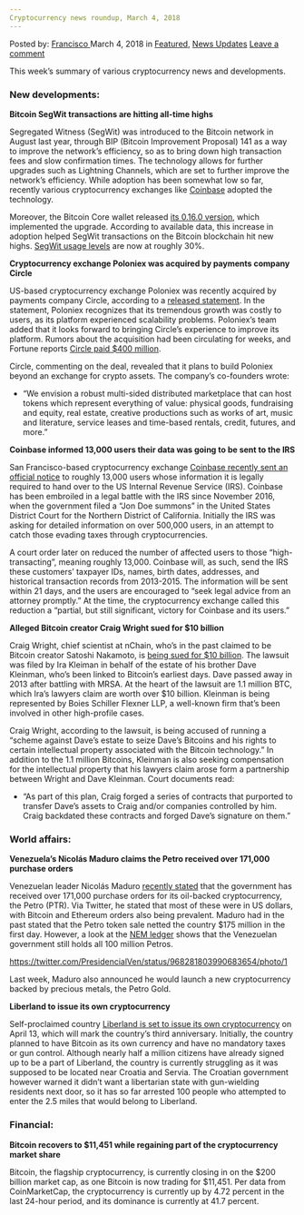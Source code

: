 ```yaml
---
Cryptocurrency news roundup, March 4, 2018
---
```

<article class="post-listing post-24947 post type-post status-publish format-standard has-post-thumbnail hentry 
category-news-updates tag-6330 tag-cryptocurrency tag-news tag-roundup">
<div class="post-inner">
<span>Posted by: <a href="https://www.deepdotweb.com/author/francisco/" title="">Francisco </a></span>
<span>March 4, 2018</span>
<span>in <a href="https://www.deepdotweb.com/category/deepdot-news/" rel="category tag">Featured</a>, <a href="https://www.deepdotweb.com/category/news-updates/" rel="category tag">News Updates</a></span>
<span><a href="https://www.deepdotweb.com/2018/03/04/cryptocurrency-news-roundup-march-4-2018/#respond">Leave a comment</a></span>


<p>This week’s summary of various cryptocurrency news and developments.</p>
<h3>New developments:</h3>
<p><strong>Bitcoin SegWit transactions are hitting all-time highs</strong></p>
<p>Segregated Witness (SegWit) was introduced to the Bitcoin network in August last year, through BIP (Bitcoin Improvement Proposal) 141 as a way to improve the network’s efficiency, so as to bring down high transaction fees and slow confirmation times. The technology allows for further upgrades such as Lightning Channels, which are set to further improve the network’s efficiency. While adoption has been somewhat low so far, recently various cryptocurrency exchanges like <a href="https://blog.coinbase.com/announcing-segwit-support-on-coinbase-4e51117857c7">Coinbase</a> adopted the technology.</p>
<p>Moreover, the Bitcoin Core wallet released <a href="https://github.com/bitcoin/bitcoin/blob/0.16/doc/release-notes.md">its 0.16.0 version</a>, which implemented the upgrade. According to available data, this increase in adoption helped SegWit transactions on the Bitcoin blockchain hit new highs. <a href="http://segwit.party/charts/">SegWit usage levels</a> are now at roughly 30%.</p>
<p><strong>Cryptocurrency exchange Poloniex was acquired by payments company Circle</strong></p>
<p>US-based cryptocurrency exchange Poloniex was recently acquired by payments company Circle, according to a <a href="https://blog.circle.com/2018/02/26/circle-acquires-poloniex/">released statement</a>. In the statement, Poloniex recognizes that its tremendous growth was costly to users, as its platform experienced scalability problems. Poloniex’s team added that it looks forward to bringing Circle’s experience to improve its platform. Rumors about the acquisition had been circulating for weeks, and Fortune reports <a href="https://twitter.com/rhhackett/status/968108624823406593">Circle paid $400 million</a>.</p>
<p>Circle, commenting on the deal, revealed that it plans to build Poloniex beyond an exchange for crypto assets. The company’s co-founders wrote:</p>
<ul>
<li>&#8220;We envision a robust multi-sided distributed marketplace that can host tokens which represent everything of value: physical goods, fundraising and equity, real estate, creative productions such as works of art, music and literature, service leases and time-based rentals, credit, futures, and more.”</li>
</ul>
<p><strong>Coinbase informed 13,000 users their data was going to be sent to the IRS</strong></p>
<p>San Francisco-based cryptocurrency exchange <a href="https://support.coinbase.com/customer/portal/articles/2924446-irs-notification">Coinbase recently sent an official notice</a> to roughly 13,000 users whose information it is legally required to hand over to the US Internal Revenue Service (IRS). Coinbase has been embroiled in a legal battle with the IRS since November 2016, when the government filed a “Jon Doe summons” in the United States District Court for the Northern District of California. Initially the IRS was asking for detailed information on over 500,000 users, in an attempt to catch those evading taxes through cryptocurrencies.</p>
<p>A court order later on reduced the number of affected users to those “high-transacting”, meaning roughly 13,000. Coinbase will, as such, send the IRS these customers’ taxpayer IDs, names, birth dates, addresses, and historical transaction records from 2013-2015. The information will be sent within 21 days, and the users are encouraged to “seek legal advice from an attorney promptly.” At the time, the cryptocurrency exchange called this reduction a “partial, but still significant, victory for Coinbase and its users.”</p>
<p><strong>Alleged Bitcoin creator Craig Wright sued for $10 billion</strong></p>
<p>Craig Wright, chief scientist at nChain, who’s in the past claimed to be Bitcoin creator Satoshi Nakamoto, is <a href="https://www.coindesk.com/satoshi-craig-wright-sued-10-billion/">being sued for $10 billion</a>. The lawsuit was filed by Ira Kleiman in behalf of the estate of his brother Dave Kleinman, who’s been linked to Bitcoin’s earliest days. Dave passed away in 2013 after battling with MRSA. At the heart of the lawsuit are 1.1 million BTC, which Ira’s lawyers claim are worth over $10 billion. Kleinman is being represented by Boies Schiller Flexner LLP, a well-known firm that’s been involved in other high-profile cases.</p>
<p>Craig Wright, according to the lawsuit, is being accused of running a “scheme against Dave’s estate to seize Dave’s Bitcoins and his rights to certain intellectual property associated with the Bitcoin technology.” In addition to the 1.1 million Bitcoins, Kleinman is also seeking compensation for the intellectual property that his lawyers claim arose form a partnership between Wright and Dave Kleinman. Court documents read:</p>
<ul>
<li>“As part of this plan, Craig forged a series of contracts that purported to transfer Dave&#8217;s assets to Craig and/or companies controlled by him. Craig backdated these contracts and forged Dave&#8217;s signature on them.&#8221;</li>
</ul>
<h3>World affairs:</h3>
<p><strong>Venezuela’s Nicolás Maduro claims the Petro received over 171,000 purchase orders</strong></p>
<p>Venezuelan leader Nicolás Maduro <a href="https://www.telesurtv.net/news/ofertas-preventa-petro-maduro-venezuela-criptoactivo-criptomoneda-20180227-0003.html">recently stated</a> that the government has received over 171,000 purchase orders for its oil-backed cryptocurrency, the Petro (PTR). Via Twitter, he stated that most of these were in US dollars, with Bitcoin and Ethereum orders also being prevalent. Maduro had in the past stated that the Petro token sale netted the country $175 million in the first day. However, a look at the <a href="http://explorer.ournem.com/#/s_account?account=NCGBBZKOTERO3EXMPPCNDNDXZQQJXBEMWWO7MB66">NEM ledger</a> shows that the Venezuelan government still holds all 100 million Petros.</p>
<p><a href="https://twitter.com/PresidencialVen/status/968281803990683654/photo/1">https://twitter.com/PresidencialVen/status/968281803990683654/photo/1</a></p>
<p>Last week, Maduro also announced he would launch a new cryptocurrency backed by precious metals, the Petro Gold.</p>
<p><strong>Liberland to issue its own cryptocurrency</strong></p>
<p>Self-proclaimed country <a href="https://www.ccn.com/liberland-to-issue-its-own-cryptocurrency-accepts-bitcoin-bitcoin-cash-and-ethereum/">Liberland is set to issue its own cryptocurrency</a> on April 13, which will mark the country’s third anniversary. Initially, the country planned to have Bitcoin as its own currency and have no mandatory taxes or gun control. Although nearly half a million citizens have already signed up to be a part of Liberland, the country is currently struggling as it was supposed to be located near Croatia and Servia. The Croatian government however warned it didn’t want a libertarian state with gun-wielding residents next door, so it has so far arrested 100 people who attempted to enter the 2.5 miles that would belong to Liberland.</p>
<h3>Financial:</h3>
<p><strong>Bitcoin recovers to $11,451 while regaining part of the cryptocurrency market share</strong></p>
<p>Bitcoin, the flagship cryptocurrency, is currently closing in on the $200 billion market cap, as one Bitcoin is now trading for $11,451. Per data from CoinMarketCap, the cryptocurrency is currently up by 4.72 percent in the last 24-hour period, and its dominance is currently at 41.7 percent.</p>
</div>
<span style="display:none"><a href="https://www.deepdotweb.com/tag/4318/" rel="tag">4318</a> <a href="https://www.deepdotweb.com/tag/cryptocurrency/" rel="tag">cryptocurrency</a> <a href="https://www.deepdotweb.com/tag/news/" rel="tag">news</a> <a href="https://www.deepdotweb.com/tag/roundup/" rel="tag">roundup</a></span> <span style="display:none" class="updated">2018-03-04</span>
<div style="display:none" class="vcard author" itemprop="author" itemscope itemtype="http://schema.org/Person"><strong class="fn" itemprop="name"><a href="https://www.deepdotweb.com/author/francisco/" title="Posts by Francisco" rel="author">Francisco</a></strong></div>
</div>
</article>

